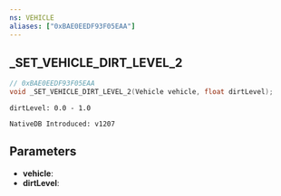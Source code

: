 ```yaml
---
ns: VEHICLE
aliases: ["0xBAE0EEDF93F05EAA"]
---
```

## _SET_VEHICLE_DIRT_LEVEL_2

```c
// 0xBAE0EEDF93F05EAA
void _SET_VEHICLE_DIRT_LEVEL_2(Vehicle vehicle, float dirtLevel);
```

```
dirtLevel: 0.0 - 1.0

NativeDB Introduced: v1207
```

## Parameters
* **vehicle**:
* **dirtLevel**:
